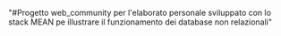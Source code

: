 "#Progetto web_community per l'elaborato personale sviluppato con lo stack MEAN pe illustrare il funzionamento dei database non relazionali" 
